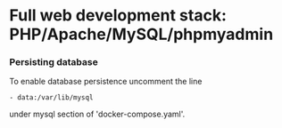 Full web development stack: PHP/Apache/MySQL/phpmyadmin
===================================

### Persisting database
To enable database persistence uncomment the line
```
- data:/var/lib/mysql
```
under mysql section of 'docker-compose.yaml'.
